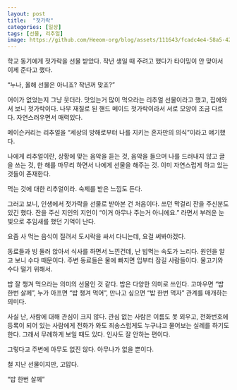 ```yaml
---
layout: post
title:  "젓가락"
categories: [일상]
tags: [선물, 리추얼]
image: https://github.com/Heeom-org/blog/assets/111643/fcadc4e4-58a5-42a4-8dc2-c9e503daa545 
---
```


학교 동기에게 젓가락을 선물 받았다. 작년 생일 때 주려고 했다가 타이밍이 안 맞아서 이제 준다고 했다.

“누나, 올해 선물은 아니죠? 작년꺼 맞죠?”

어이가 없었는지 그냥 웃더라. 맛있는거 많이 먹으라는 리추얼 선물이라고 했고, 집에와서 보니 젓가락이다. 나무 재질로 된 핸드 메이드 젓가락이라서 서로 모양이 조금 다르다. 자연스러우면서 매력있다.

메이슨커리는 리추얼을 “세상의 방해로부터 나를 지키는 혼자만의 의식”이라고 얘기했다.

나에게 리추얼이란, 상황에 맞는 음악을 듣는 것, 음악을 들으며 나를 드러내지 않고 글을 쓰는 것, 한 해를 마무리 하면서 나에게 선물을 해주는 것. 이미 자연스럽게 하고 있는 것들이 존재한다. 

먹는 것에 대한 리추얼이라. 숙제를 받은 느낌도 든다.

그러고 보니, 인생에서 젓가락을 선물로 받아본 건 처음이다. 쓰던 막걸리 잔을 주신분도 있긴 했다. 잔을 주신 지인의 지인이 “이거 아무나 주는거 아니에요.” 라면서 부러운 눈빛으로 추임새를 했던 기억이 난다. 

요즘 사 먹는 음식이 질려서 도시락을 싸서 다니는데, 요걸 써봐야겠다.

동료들과 빙 둘러 앉아서 식사를 하면서 느낀건데, 난 밥먹는 속도가 느리다. 원인을 알고 보니 수다 때문이다. 주변 동료들은 물에 빠지면 입부터 잠길 사람들이다. 물고기와 수다 떨기 위해서.

밥 잘 챙겨 먹으라는 의미의 선물인 것 같다. 밥은 다양한 의미로 쓰인다. 고마우면 “밥 한번 살께”, 누가 아프면 “밥 챙겨 먹어”, 만나고 싶으면 “밥 한번 먹자” 관계를 매개하는 의미다.

사실 난, 사람에 대해 관심이 크지 않다. 관심 없는 사람은 이름도 못 외우고, 전화번호에 등록이 되어 있는 사람에게 전화가 와도 죄송스럽게도 누구냐고 물어보는 실례를 하기도 한다. 그래서 무례하게 보일 때도 있다. 인사도 잘 안하는 편이다.

그렇다고 주변에 아무도 없진 않다. 아무나가 없을 뿐이다.

철 지난 선물이지만, 고맙다.

“밥 한번 살께”
